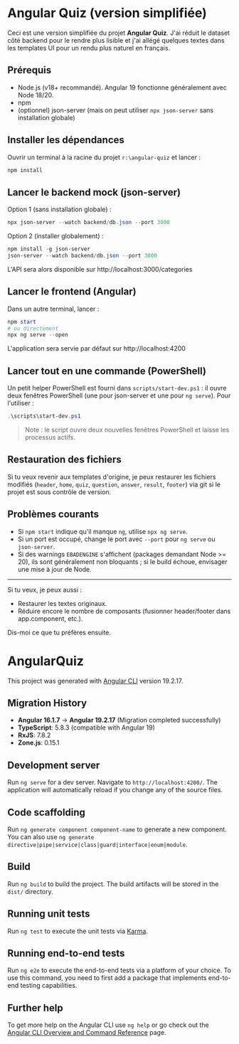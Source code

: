 # Angular Quiz (version simplifiée)

Ceci est une version simplifiée du projet **Angular Quiz**. J'ai réduit le dataset côté backend pour le rendre plus lisible et j'ai allégé quelques textes dans les templates UI pour un rendu plus naturel en français.

## Prérequis
- Node.js (v18+ recommandé). Angular 19 fonctionne généralement avec Node 18/20.
- npm
- (optionnel) json-server (mais on peut utiliser `npx json-server` sans installation globale)

## Installer les dépendances
Ouvrir un terminal à la racine du projet `r:\angular-quiz` et lancer :

```powershell
npm install
```

## Lancer le backend mock (json-server)
Option 1 (sans installation globale) :

```powershell
npx json-server --watch backend/db.json --port 3000
```

Option 2 (installer globalement) :

```powershell
npm install -g json-server
json-server --watch backend/db.json --port 3000
```

L'API sera alors disponible sur http://localhost:3000/categories

## Lancer le frontend (Angular)
Dans un autre terminal, lancer :

```powershell
npm start
# ou directement
npx ng serve --open
```

L'application sera servie par défaut sur http://localhost:4200

## Lancer tout en une commande (PowerShell)
Un petit helper PowerShell est fourni dans `scripts/start-dev.ps1` : il ouvre deux fenêtres PowerShell (une pour json-server et une pour `ng serve`). Pour l'utiliser :

```powershell
.\scripts\start-dev.ps1
```

> Note : le script ouvre deux nouvelles fenêtres PowerShell et laisse les processus actifs.

## Restauration des fichiers
Si tu veux revenir aux templates d'origine, je peux restaurer les fichiers modifiés (`header`, `home`, `quiz`, `question`, `answer`, `result`, `footer`) via git si le projet est sous contrôle de version.

## Problèmes courants
- Si `npm start` indique qu'il manque `ng`, utilise `npx ng serve`.
- Si un port est occupé, change le port avec `--port` pour `ng serve` ou `json-server`.
- Si des warnings `EBADENGINE` s'affichent (packages demandant Node >= 20), ils sont généralement non bloquants ; si le build échoue, envisager une mise à jour de Node.

---

Si tu veux, je peux aussi :
- Restaurer les textes originaux.
- Réduire encore le nombre de composants (fusionner header/footer dans app.component, etc.).

Dis-moi ce que tu préfères ensuite.
# AngularQuiz

This project was generated with [Angular CLI](https://github.com/angular/angular-cli) version 19.2.17.

## Migration History
- **Angular 16.1.7** → **Angular 19.2.17** (Migration completed successfully)
- **TypeScript**: 5.8.3 (compatible with Angular 19)
- **RxJS**: 7.8.2
- **Zone.js**: 0.15.1

## Development server

Run `ng serve` for a dev server. Navigate to `http://localhost:4200/`. The application will automatically reload if you change any of the source files.

## Code scaffolding

Run `ng generate component component-name` to generate a new component. You can also use `ng generate directive|pipe|service|class|guard|interface|enum|module`.

## Build

Run `ng build` to build the project. The build artifacts will be stored in the `dist/` directory.

## Running unit tests

Run `ng test` to execute the unit tests via [Karma](https://karma-runner.github.io).

## Running end-to-end tests

Run `ng e2e` to execute the end-to-end tests via a platform of your choice. To use this command, you need to first add a package that implements end-to-end testing capabilities.

## Further help

To get more help on the Angular CLI use `ng help` or go check out the [Angular CLI Overview and Command Reference](https://angular.io/cli) page.
